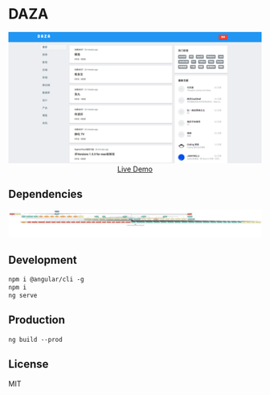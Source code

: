 # DAZA

<p align="center">
  <a href="http://daza.daoapp.io" target="_blank">
    <img src="./daza.jpg"/>
    <br />
    Live Demo
  </a>
</p>

## Dependencies
<div align="center">
  <img src="./documentation/daza-ng4/dependencies.png">
</div>

## Development

```shell
npm i @angular/cli -g
npm i
ng serve
```

## Production
```
ng build --prod
```

## License
MIT
